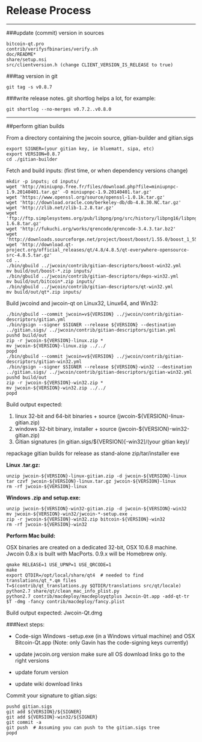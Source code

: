 Release Process
====================

* * *

###update (commit) version in sources


	bitcoin-qt.pro
	contrib/verifysfbinaries/verify.sh
	doc/README*
	share/setup.nsi
	src/clientversion.h (change CLIENT_VERSION_IS_RELEASE to true)

###tag version in git

	git tag -s v0.8.7

###write release notes. git shortlog helps a lot, for example:

	git shortlog --no-merges v0.7.2..v0.8.0

* * *

##perform gitian builds

 From a directory containing the jwcoin source, gitian-builder and gitian.sigs
  
	export SIGNER=(your gitian key, ie bluematt, sipa, etc)
	export VERSION=0.8.7
	cd ./gitian-builder

 Fetch and build inputs: (first time, or when dependency versions change)

	mkdir -p inputs; cd inputs/
	wget 'http://miniupnp.free.fr/files/download.php?file=miniupnpc-1.9.20140401.tar.gz' -O miniupnpc-1.9.20140401.tar.gz'
	wget 'https://www.openssl.org/source/openssl-1.0.1k.tar.gz'
	wget 'http://download.oracle.com/berkeley-db/db-4.8.30.NC.tar.gz'
	wget 'http://zlib.net/zlib-1.2.8.tar.gz'
	wget 'ftp://ftp.simplesystems.org/pub/libpng/png/src/history/libpng16/libpng-1.6.8.tar.gz'
	wget 'http://fukuchi.org/works/qrencode/qrencode-3.4.3.tar.bz2'
	wget 'http://downloads.sourceforge.net/project/boost/boost/1.55.0/boost_1_55_0.tar.bz2'
	wget 'http://download.qt-project.org/official_releases/qt/4.8/4.8.5/qt-everywhere-opensource-src-4.8.5.tar.gz'
	cd ..
	./bin/gbuild ../jwcoin/contrib/gitian-descriptors/boost-win32.yml
	mv build/out/boost-*.zip inputs/
	./bin/gbuild ../jwcoin/contrib/gitian-descriptors/deps-win32.yml
	mv build/out/bitcoin*.zip inputs/
	./bin/gbuild ../jwcoin/contrib/gitian-descriptors/qt-win32.yml
	mv build/out/qt*.zip inputs/

 Build jwcoind and jwcoin-qt on Linux32, Linux64, and Win32:
  
	./bin/gbuild --commit jwcoin=v${VERSION} ../jwcoin/contrib/gitian-descriptors/gitian.yml
	./bin/gsign --signer $SIGNER --release ${VERSION} --destination ../gitian.sigs/ ../jwcoin/contrib/gitian-descriptors/gitian.yml
	pushd build/out
	zip -r jwcoin-${VERSION}-linux.zip *
	mv jwcoin-${VERSION}-linux.zip ../../
	popd
	./bin/gbuild --commit jwcoin=v${VERSION} ../jwcoin/contrib/gitian-descriptors/gitian-win32.yml
	./bin/gsign --signer $SIGNER --release ${VERSION}-win32 --destination ../gitian.sigs/ ../jwcoin/contrib/gitian-descriptors/gitian-win32.yml
	pushd build/out
	zip -r jwcoin-${VERSION}-win32.zip *
	mv jwcoin-${VERSION}-win32.zip ../../
	popd

  Build output expected:

  1. linux 32-bit and 64-bit binaries + source (jwcoin-${VERSION}-linux-gitian.zip)
  2. windows 32-bit binary, installer + source (jwcoin-${VERSION}-win32-gitian.zip)
  3. Gitian signatures (in gitian.sigs/${VERSION}[-win32]/(your gitian key)/

repackage gitian builds for release as stand-alone zip/tar/installer exe

**Linux .tar.gz:**

	unzip jwcoin-${VERSION}-linux-gitian.zip -d jwcoin-${VERSION}-linux
	tar czvf jwcoin-${VERSION}-linux.tar.gz jwcoin-${VERSION}-linux
	rm -rf jwcoin-${VERSION}-linux

**Windows .zip and setup.exe:**

	unzip jwcoin-${VERSION}-win32-gitian.zip -d jwcoin-${VERSION}-win32
	mv jwcoin-${VERSION}-win32/jwcoin-*-setup.exe .
	zip -r jwcoin-${VERSION}-win32.zip bitcoin-${VERSION}-win32
	rm -rf jwcoin-${VERSION}-win32

**Perform Mac build:**

  OSX binaries are created on a dedicated 32-bit, OSX 10.6.8 machine.
  Jwcoin 0.8.x is built with MacPorts.  0.9.x will be Homebrew only.

	qmake RELEASE=1 USE_UPNP=1 USE_QRCODE=1
	make
	export QTDIR=/opt/local/share/qt4  # needed to find translations/qt_*.qm files
	T=$(contrib/qt_translations.py $QTDIR/translations src/qt/locale)
	python2.7 share/qt/clean_mac_info_plist.py
	python2.7 contrib/macdeploy/macdeployqtplus Jwcoin-Qt.app -add-qt-tr $T -dmg -fancy contrib/macdeploy/fancy.plist

 Build output expected: Jwcoin-Qt.dmg

###Next steps:

* Code-sign Windows -setup.exe (in a Windows virtual machine) and
  OSX Bitcoin-Qt.app (Note: only Gavin has the code-signing keys currently)

* update jwcoin.org version
  make sure all OS download links go to the right versions

* update forum version

* update wiki download links

Commit your signature to gitian.sigs:

	pushd gitian.sigs
	git add ${VERSION}/${SIGNER}
	git add ${VERSION}-win32/${SIGNER}
	git commit -a
	git push  # Assuming you can push to the gitian.sigs tree
	popd

